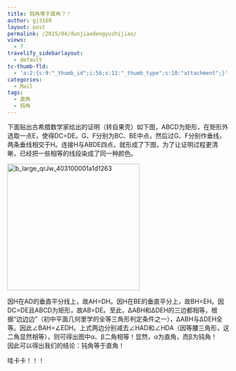 ```yaml
---
title: 钝角等于直角？！
author: gj3169
layout: post
permalink: /2015/04/dunjiaodengyuzhijiao/
views:
  - 7
travelify_sidebarlayout:
  - default
tc-thumb-fld:
  - 'a:2:{s:9:"_thumb_id";i:56;s:11:"_thumb_type";s:10:"attachment";}'
categories:
  - Mail
tags:
  - 直角
  - 钝角
---
```

下面贴出古希腊数学家给出的证明（转自果壳）如下图，ABCD为矩形，在矩形外选取一点E，使得DC=DE。G、F分别为BC、BE中点，然后过G、F分别作垂线，两条垂线相交于H。连接H与ABDE四点，就形成了下图，为了让证明过程更清晰，已经把一些相等的线段染成了同一种颜色。

[<img class="alignnone size-medium wp-image-56" src="http://simongong.net/wp-content/uploads/2015/04/b_large_qrJw_403100001a1d1263-300x287.jpg" alt="b_large_qrJw_403100001a1d1263" width="300" height="287" />][1]

因H在AD的垂直平分线上，故AH=DH。因H在BE的垂直平分上，故BH=EH。因DC=DE且ABCD为矩形，故AB=DE。至此，ΔABH和ΔDEH的三边都相等，根据“边边边”（初中平面几何里学的全等三角形判定条件之一），ΔABH与ΔDEH全等。因此∠BAH=∠EDH。上式两边分别减去∠HAD和∠HDA（因等腰三角形，这二角显然相等），则可得出图中α、β二角相等！显然，α为直角，而β为钝角！  
因此可以得出我们的结论：钝角等于直角！

哇卡卡！！！

 [1]: http://simongong.net/wp-content/uploads/2015/04/b_large_qrJw_403100001a1d1263.jpg